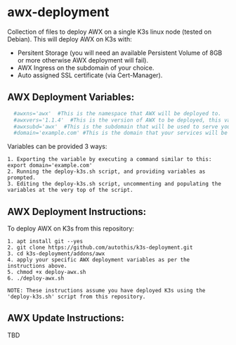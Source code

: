 awx-deployment
===========================

Collection of files to deploy AWX on a single K3s linux node (tested on Debian).
This will deploy AWX on K3s with:
  - Persitent Storage (you will need an available Persistent Volume of 8GB or more otherwise AWX deployment will fail).
  - AWX Ingress on the subdomain of your choice.
  - Auto assigned SSL certificate (via Cert-Manager).

AWX Deployment Variables:
------------------------

```yml
  #awxns='awx'  #This is the namespace that AWX will be deployed to.
  #awxvers='1.1.4'  #This is the version of AWX to be deployed, this variable will automatically populated.
  #awxsubd='awx'  #This is the subdomain that will be used to serve your AWX dashboard.
  #domain='example.com' #This is the domain that your services will be available on e.g. 'yourdomain.com'.
```

  Variables can be provided 3 ways:

    1. Exporting the variable by executing a command similar to this: export domain='example.com'
    2. Running the deploy-k3s.sh script, and providing variables as prompted.
    3. Editing the deploy-k3s.sh script, uncommenting and populating the variables at the very top of the script.

AWX Deployment Instructions:
----------------------------

  To deploy AWX on K3s from this repository:

    1. apt install git --yes
    2. git clone https://github.com/autothis/k3s-deployment.git
    3. cd k3s-deployment/addons/awx
    4. apply your specific AWX deployment variables as per the instructions above.
    5. chmod +x deploy-awx.sh
    6. ./deploy-awx.sh
    
    NOTE: These instructions assume you have deployed K3s using the 'deploy-k3s.sh' script from this repository.

AWX Update Instructions:
------------------------

  TBD
